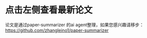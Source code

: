 # 点击左侧查看最新论文

论文是通过paper-summarizer 的ai agent整理，如果您感兴趣请移步：https://github.com/zhangleino1/paper-summarizer